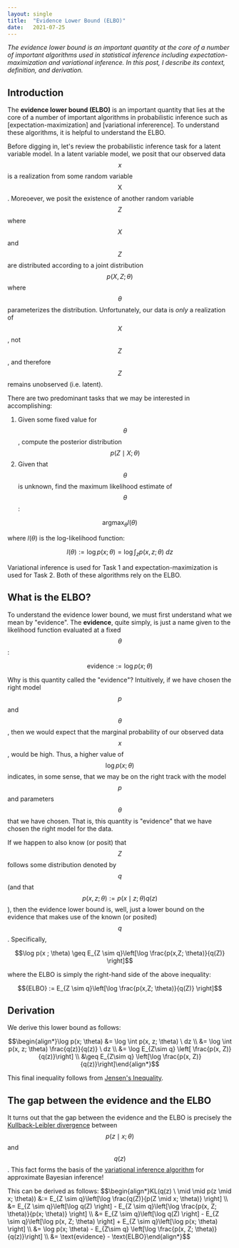 ```yaml
---
layout: single
title:  "Evidence Lower Bound (ELBO)"
date:   2021-07-25
---
```


*The evidence lower bound is an important quantity at the core of a number of important algorithms used in statistical inference including expectation-maximization and variational inference. In this post, I describe its context, definition, and derivation.*

Introduction
----------

The **evidence lower bound (ELBO)** is an important quantity that lies at the core of a number of important algorithms in probabilistic inference such as [expectation-maximization] and [variational infererence]. To understand these algorithms, it is helpful to understand the ELBO.

Before digging in, let's review the probabilistic inference task for a latent variable model. In a latent variable model, we posit that our observed data $$x$$ is a realization from some random variable $$\text{X}$$. Moreoever, we posit the existence of another random variable $$Z$$ where $$X$$ and $$Z$$ are distributed according to a joint distribution $$p(X, Z; \theta)$$ where $$\theta$$ parameterizes the distribution.  Unfortunately, our data is *only* a realization of $$X$$, not $$Z$$, and therefore $$Z$$ remains unobserved (i.e. latent).

There are two predominant tasks that we may be interested in accomplishing:
1. Given some fixed value for $$\theta$$, compute the posterior distribution $$p(Z \mid X ; \theta)$$
2. Given that $$\theta$$ is unknown, find the maximum likelihood estimate of $$\theta$$: 

$$\text{argmax}_\theta l(\theta)$$

where $l(\theta)$ is the log-likelihood function:

$$l(\theta) := \log p(x ; \theta) = \log \int_z p(x, z; \theta) \ dz$$

Variational inference is used for Task 1 and expectation-maximization is used for Task 2. Both of these algorithms rely on the ELBO.

What is the ELBO?
-------------

To understand the evidence lower bound, we must first understand what we mean by "evidence".  The **evidence**, quite simply, is just a name given to the likelihood function evaluated at a fixed $$\theta$$:

$$\text{evidence} := \log p(x ; \theta)$$

Why is this quantity called the "evidence"? Intuitively, if we have chosen the right model $$p$$ and $$\theta$$, then we would expect that the marginal probability of our observed data $$x$$, would be high. Thus, a higher value of $$\log p(x ; \theta)$$ indicates, in some sense, that we may be on the right track with the model $$p$$ and parameters $$\theta$$ that we have chosen.  That is, this quantity is "evidence" that we have chosen the right model for the data.

If we happen to also know (or posit) that $$Z$$ follows some distribution denoted by $$q$$ (and that $$p(x, z; \theta) := p(x \mid z ; \theta)q(z)$$), then the evidence lower bound is, well, just a lower bound on the evidence that makes use of the known (or posited) $$q$$.  Specifically, 

$$\log p(x ; \theta) \geq E_{Z \sim q}\left[\log \frac{p(x,Z; \theta)}{q(Z)} \right]$$

where the ELBO is simply the right-hand side of the above inequality:

$${ELBO} := E_{Z \sim q}\left[\log \frac{p(x,Z; \theta)}{q(Z)} \right]$$

Derivation
-------------

We derive this lower bound as follows:

$$\begin{align*}\log p(x; \theta) &= \log \int p(x, z; \theta) \ dz \\ &= \log \int p(x, z; \theta) \frac{q(z)}{q(z)} \ dz \\ &= \log E_{Z\sim q} \left[ \frac{p(x, Z)}{q(z)}\right] \\ &\geq E_{Z\sim q} \left[\log \frac{p(x, Z)}{q(z)}\right]\end{align*}$$

This final inequality follows from [Jensen's Inequality](https://en.wikipedia.org/wiki/Jensen%27s_inequality).

The gap between the evidence and the ELBO
-------------

It turns out that the gap between the evidence and the ELBO is precisely the [Kullback-Leibler divergence](https://en.wikipedia.org/wiki/Kullback%E2%80%93Leibler_divergence) between $$p(z \mid x; \theta)$$ and $$q(z)$$.  This fact forms the basis of the [variational inference algorithm](https://mbernste.github.io/posts/variational_inference/) for approximate Bayesian inference!

<!-- <center><img src="https://raw.githubusercontent.com/mbernste/mbernste.github.io/master/images/ELBO_evidence_gap.png" alt="drawing" width="600"/></center> --!>

This can be derived as follows:

$$\begin{align*}KL(q(z) \ \mid \mid p(z \mid x; \theta)) &:= E_{Z \sim q}\left[\log \frac{q(Z)}{p(Z \mid x; \theta)} \right] \\ &= E_{Z \sim q}\left[\log q(Z) \right] - E_{Z \sim q}\left[\log \frac{p(x, Z; \theta)}{p(x; \theta)} \right] \\ &= E_{Z \sim q}\left[\log q(Z) \right] - E_{Z \sim q}\left[\log p(x, Z; \theta) \right] +  E_{Z \sim q}\left[\log p(x; \theta) \right] \\ &= \log p(x; \theta) -  E_{Z\sim q} \left[\log \frac{p(x, Z; \theta)}{q(z)}\right] \\  &= \text{evidence} - \text{ELBO}\end{align*}$$

